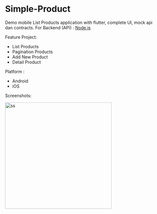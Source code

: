 # Simple-Product

Demo mobile List Products application with flutter, complete UI, mock api dan contracts.
For Backend (API) :
[Node.js](https://github.com/fanfantasi/Backend-Products)

Feature Project:
+ List Products
+ Pagination Products
+ Add New Product
+ Detail Product

Platform :
+ Android
+ iOS

<p>

Screenshots:

<p float="left">
  <img width="349" alt="ss" src="https://github.com/user-attachments/assets/8fbf3d2a-dd47-48d8-ab60-bf23e32966b8">
</p>
